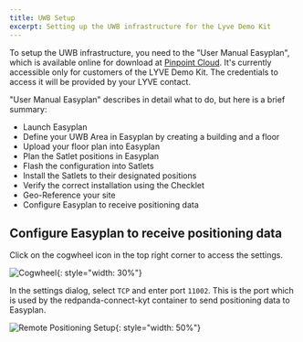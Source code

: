 ```yaml
---
title: UWB Setup
excerpt: Setting up the UWB infrastructure for the Lyve Demo Kit
---
```


To setup the UWB infrastructure, you need to the "User Manual Easyplan", which is available online for download
at [Pinpoint Cloud](https://connect.pinpoint.de/).
It's currently accessible only for customers of the LYVE Demo Kit. The credentials to access it will be provided by your LYVE contact.

"User Manual Easyplan" describes in detail what to do, but here is a brief summary:

* Launch Easyplan
* Define your UWB Area in Easyplan by creating a building and a floor
* Upload your floor plan into Easyplan
* Plan the Satlet positions in Easyplan
* Flash the configuration into Satlets
* Install the Satlets to their designated positions
* Verify the correct installation using the Checklet
* Geo-Reference your site
* Configure Easyplan to receive positioning data

## Configure Easyplan to receive positioning data

Click on the cogwheel icon in the top right corner to access the settings.

![Cogwheel](/user-docs/images/lyve/easyplan-cogwheel.png){: style="width: 30%"}

In the settings dialog, select `TCP` and enter port `11002`.
This is the port which is used by the redpanda-connect-kyt container to send positioning data to Easyplan.

![Remote Positioning Setup](/user-docs/images/lyve/easyplan-remote-positioning-config.png){: style="width: 50%"}
